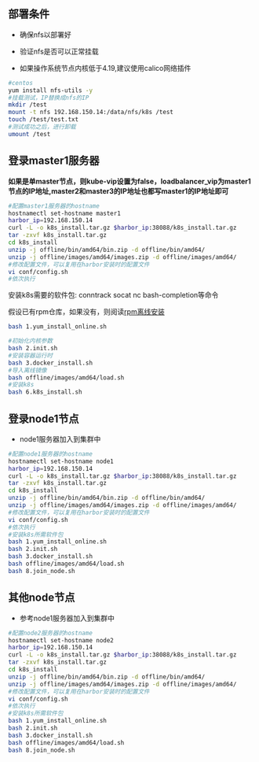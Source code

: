 ## 部署条件
- 确保nfs以部署好

- 验证nfs是否可以正常挂载

- 如果操作系统节点内核低于4.19,建议使用calico网络插件

```bash
#centos
yum install nfs-utils -y
#挂载测试，IP替换成nfs的IP
mkdir /test
mount -t nfs 192.168.150.14:/data/nfs/k8s /test
touch /test/test.txt
#测试成功之后，进行卸载
umount /test
```

## 登录master1服务器


**如果是单master节点，则kube-vip设置为false，loadbalancer_vip为master1节点的IP地址,master2和master3的IP地址也都写master1的IP地址即可**

```bash
#配置master1服务器的hostname
hostnamectl set-hostname master1
harbor_ip=192.168.150.14
curl -L -o k8s_install.tar.gz $harbor_ip:38088/k8s_install.tar.gz
tar -zxvf k8s_install.tar.gz
cd k8s_install
unzip -j offline/bin/amd64/bin.zip -d offline/bin/amd64/
unzip -j offline/images/amd64/images.zip -d offline/images/amd64/
#修改配置文件，可以复用在harbor安装时的配置文件
vi conf/config.sh
#依次执行
```





安装k8s需要的软件包: conntrack socat nc bash-completion等命令

假设已有rpm仓库，如果没有，则阅读[rpm离线安装](./rpm_offline.md)

```bash
bash 1.yum_install_online.sh
```

```bash
#初始化内核参数
bash 2.init.sh
#安装容器运行时
bash 3.docker_install.sh
#导入离线镜像
bash offline/images/amd64/load.sh
#安装k8s
bash 6.k8s_install.sh
```

## 登录node1节点

- node1服务器加入到集群中

```bash
#配置node1服务器的hostname
hostnamectl set-hostname node1
harbor_ip=192.168.150.14
curl -L -o k8s_install.tar.gz $harbor_ip:38088/k8s_install.tar.gz
tar -zxvf k8s_install.tar.gz
cd k8s_install
unzip -j offline/bin/amd64/bin.zip -d offline/bin/amd64/
unzip -j offline/images/amd64/images.zip -d offline/images/amd64/
#修改配置文件，可以复用在harbor安装时的配置文件
vi conf/config.sh
#依次执行
#安装k8s所需软件包
bash 1.yum_install_online.sh
bash 2.init.sh
bash 3.docker_install.sh
bash offline/images/amd64/load.sh
bash 8.join_node.sh
```


## 其他node节点

- 参考node1服务器加入到集群中

```bash
#配置node2服务器的hostname
hostnamectl set-hostname node2
harbor_ip=192.168.150.14
curl -L -o k8s_install.tar.gz $harbor_ip:38088/k8s_install.tar.gz
tar -zxvf k8s_install.tar.gz
cd k8s_install
unzip -j offline/bin/amd64/bin.zip -d offline/bin/amd64/
unzip -j offline/images/amd64/images.zip -d offline/images/amd64/
#修改配置文件，可以复用在harbor安装时的配置文件
vi conf/config.sh
#依次执行
#安装k8s所需软件包
bash 1.yum_install_online.sh
bash 2.init.sh
bash 3.docker_install.sh
bash offline/images/amd64/load.sh
bash 8.join_node.sh
```
